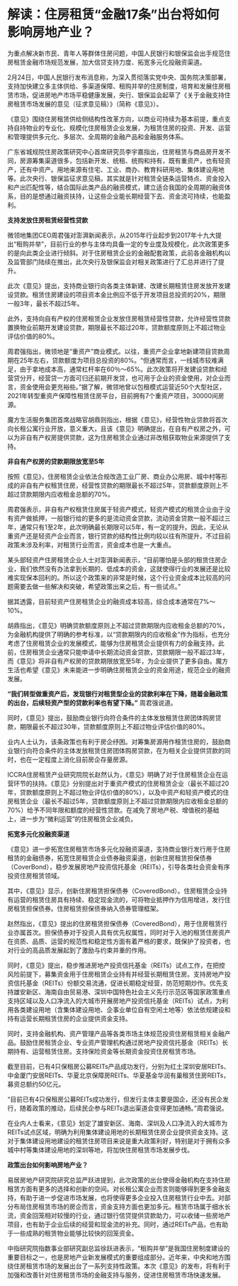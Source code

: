 # 解读：住房租赁“金融17条”出台将如何影响房地产业？

为重点解决新市民、青年人等群体住房问题，中国人民银行和银保监会出手规范住房租赁金融市场规范发展，加大信贷支持力度、拓宽多元化投融资渠道。

2月24日，中国人民银行发布消息称，为深入贯彻落实党中央、国务院决策部署，支持加快建立多主体供给、多渠道保障、租购并举的住房制度，培育和发展住房租赁市场，促进房地产市场平稳健康发展，央行、银保监会起草了《关于金融支持住房租赁市场发展的意见（征求意见稿）》（简称《意见》）。

《意见》围绕住房租赁供给侧结构性改革方向，以商业可持续为基本前提，重点支持自持物业的专业化、规模化住房租赁企业发展，为租赁住房的投资、开发、运营和管理提供多元化、多层次、全周期的金融产品和金融服务体系。

广东省城规院住房政策研究中心首席研究员李宇嘉指出，住房租赁与商品房开发不同，房源筹集渠道很多，包括新开发、统租、统购和持有，既有重资产，也有轻资产，还有中资产。用地来源有住宅、工业、商办、教育科研用地、集体建设用地等。此次央行、银保监征求意见稿，其实就是针对租赁全链条运营特点、资金投入和产出匹配性等，结合国际此类产品的融资模式，建立适合我国的全周期的融资体系，目的是想通过融资扶持，让这些企业能长期经营下去、资金流可持续，也能盈利。

**支持发放住房租赁经营性贷款**

微领地集团CEO周君强对澎湃新闻表示，从2015年行业起步到2017年十九大提出“租购并举”，目前行业的参与主体均具备一定的专业度及规模化，此次政策更多的是向此类企业进行倾斜。对于住房租赁企业的金融配套政策，此前各金融机构以及监管部门陆续在推出，此次央行及银保监会对相关政策进行了汇总并进行了提升。

此次《意见》提出，支持商业银行向各类主体新建、改建长期租赁住房发放开发建设贷款。租赁住房建设的项目资本金比例应不低于开发项目总投资的20%，期限一般3年，最长不超过5年。

此外，支持向自有产权的住房租赁企业发放住房租赁经营性贷款，允许经营性贷款置换物业前期开发建设贷款，期限最长不超过20年，贷款额度原则上不超过物业评估价值的80%。

周君强指出，微领地是“重资产”商业模式。以往，重资产企业拿地新建项目贷款周期在25年左右，贷款额度为项目总投资的80%。“但通常而言，一线城市较难满足，由于拿地成本高，通常杠杆率在60％～65%。此次政策将开发建设贷款和经营贷分开，经营贷一方面可归还前期开发贷，也可用于企业的资金使用，对企业而言，资金使用会更充裕些。”据了解，微领地曾以包租模式运营近50个大型社区，2021年转型重资产保障性租赁住房平台，目前拥有7个重资产项目，30000间房源。

魔方生活服务集团首席战略官胡鼎则指出，根据《意见》，经营性物业贷款将首次向长租公寓行业开放，意义重大，且该《意见》明确提出，在自有产权房之外，可以为非自有产权房提供贷款，这为住房租赁企业通过非改租获取物业来源提供了支持。

**非自有产权房的贷款期限放宽至5年**

按照《意见》，住房租赁企业依法合规改造工业厂房、商业办公用房、城中村等形成的非自有产权租赁住房，经营性贷款的期限最长不超过5年，贷款额度原则上不超过贷款期限内应收租金总额的70%。

周君强表示，非自有产权租赁住房属于轻资产模式，轻资产模式的租赁企业由于没有资产做抵押，一般银行给的更多的是流动资金贷款，流动资金贷款一般不超过三年，通常只有1至2年，此次明确最长期限可以5年，有一定的提升。因此，无论从重资产还是轻资产企业而言，银行贷款的结构性比例均较以往有所提升，不过目前政策未涉及利率，对租赁行业而言，资金成本也是一大重点。

某头部轻资产住房租赁企业人士对澎湃新闻表示，“目前哪怕是头部的租赁住房企业，我们依然没有办法拿到长期的、低成本的资金，这就使得行业的发展还是比较难实现保本回利的。所以这个政策来的非常是时候，这个行业资金成本比较高的问题需要去做一些解决和突破，希望政策出来之后，有一些试点。”

据其透露，目前轻资产住房租赁企业的融资成本较高，综合成本通常在7%～10%。

胡鼎指出，《意见》明确贷款额度原则上不超过贷款期限内应收租金总额的70%，为金融机构提供了明确的参考标准，以“贷款期限内的应收租金”作为指标，也充分考虑了住房租赁企业的发展模式，能够为住房租赁企业提供有力的金融支持。此前，住房租赁企业通常只能申请中长期流动资金贷款，贷款期限一般不超过3年，而《意见》将非自有产权房的贷款期限放宽至5年，为企业提供了更多自由。魔方生活也希望《意见》未来能进一步明确住房租赁企业的资金用途，规范企业的融资发展。

**“我们转型做重资产后，发现银行对租赁型企业的贷款利率在下降，随着金融政策的出台，后续轻资产型的贷款利率也有望下降。”** 周君强说道。

同时，《意见》提出，鼓励商业银行向符合条件的主体发放租赁住房团体购房贷款，期限最长不超过30年，贷款额度原则上不超过物业评估价值的80%。

业内人士认为，该条政策也有利于房企纾困。对筹集房源用作租赁住房的，鼓励商业银行向符合条件的主体发放租赁住房团体购房贷款，在为相关企业提供贷款的同时，也在一定程度上消化目前房企存量房源。

ICCRA住房租赁产业研究院院长赵然认为，《意见》明确了对于住房租赁企业在运营环节的扶持。《意见》分别提出对于重资产模式的住房租赁企业（最长不超过20年，贷款额度原则上不超过物业评估价值的80%），以及中资产和轻资产模式的住房租赁企业（最长不超过5年，贷款额度原则上不超过贷款期限内应收租金总额的70%）给予不同年限和额度的经营性贷款。在减免了房地产税、增值税的基础上，进一步为“微利运营”的住房租赁企业减负。

**拓宽多元化投融资渠道**

《意见》进一步拓宽住房租赁市场多元化投融资渠道，支持商业银行发行用于住房租赁的金融债券，拓宽住房租赁企业债券融资渠道，创新住房租赁担保债券（CoverBond），稳步发展房地产投资信托基金（REITs），引导各类社会资金有序投资住房租赁领域。

其中，《意见》显示，创新住房租赁担保债券（CoveredBond）。住房租赁企业持有运营的租赁住房具有持续、稳定现金流的，可将物业抵押作为信用增进，发行住房租赁担保债券。住房租赁担保债券纳入债券管理框架。

赵然指出，《意见》提出的住房租赁担保债券（CoveredBond），用于住房租赁行业亦属首次。担保债券对于投资人具有优先权属性，同时对于入池的租赁住房资产在资质、品质、运营的规范性和稳定性方面有着严格的要求，既保护了投资者，也对行业的高品质发展起到了激励与约束并重的作用。

同时，《意见》提出，稳步推进房地产投资信托基金（REITs）试点工作，在把控风险前提下，募集资金用于住房租赁企业持有并经营长期租赁住房。支持房地产投资信托基金（REITs）份额交易流通，促进长期稳定经营，防范短期炒作。优先支持雄安新区、海南自由贸易港、深圳中国特色社会主义先行示范区等国家政策重点支持区域以及人口净流入的大城市开展房地产投资信托基金（REITs）试点，为利用各类建设用地（含集体建设用地、企事业单位自有空闲土地等）依法依规建设和持有运营长期租赁住房的企业提供资金支持。

同时，支持金融机构、资产管理产品等各类市场主体规范投资住房租赁相关金融产品。鼓励住房租赁企业、专业资产管理机构通过房地产投资信托基金（REITs）长期持有、运营租赁住房。支持保险资金等长期资金投资住房租赁市场。

截至目前，已有4只保租房公募REITs产品成功发行，分别为红土深圳安居REITs、中金厦门安居REITs、华夏北京保障房REITs、华夏基金华润有巢租赁住房REITs，募资总额约50亿元。

“目前已有4只保租房公募REITs成功发行，但发行主体主要是国企，还没有民企发行，随着政策的推动，后续民企参与REITs退出渠道会变得更加通畅。”周君强说。

在业内人士看来，《意见》划定了雄安新区、海南、深圳及人口净流入的大城市为REITs试点区域，明确为利用集体建设用地的长期租赁住房企业提供资金支持。这对于集体建设用地建设的租赁住房项目来说是重大政策利好，特别是对于拥有众多城中村等集体建设用地的深圳等地，将加快住房租赁市场发展步伐。

**政策出台如何影响房地产业？**

易居房地产研究院研究总监严跃进提到，此次政策的出台使得金融机构在支持住房租赁方面有更多的选择和创新的空间。对长租公寓企业而言则能够得到更多金融支持，有助于进一步促进市场发展，也将使得更多企业投入住房租赁行业中去。对部分布局住房租赁市场的房企而言，资金支持方面也更加多元。租赁市场属于细水长流，资金回笼相对较慢的行业，通过银行信贷提供贷款助力，可以收储一些房地产项目，也有助于企业后续的经营和现金流的补充。同时，通过REITs产品，也有助于一些成熟的租赁物业能够比较快的回笼资金。

中指研究院指数事业部研究副总监徐跃进表示，“租购并举”是我国住房制度建设的重要目标之一，也是房地产业新发展模式的重要组成部分。近年来，中央和地方围绕住房租赁市场的发展出台了一系列支持性政策。本次《意见》的发布，将有利于加强和改善针对住房租赁市场的金融支持与服务，促进住房租赁市场快速发展。

